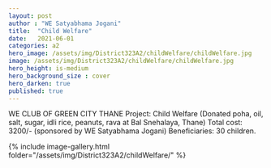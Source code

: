 ```yaml
---
layout: post
author : "WE Satyabhama Jogani"
title:  "Child Welfare"
date:   2021-06-01
categories: a2
hero_image: /assets/img/District323A2/childWelfare/childWelfare.jpg
image: /assets/img/District323A2/childWelfare/childWelfare.jpg
hero_height: is-medium
hero_background_size : cover
hero_darken: true
published: true
---
```


WE CLUB OF GREEN CITY THANE Project: Child Welfare (Donated poha, oil, salt, sugar, idli rice, peanuts, rava at Bal Snehalaya, Thane)  Total cost: 3200/- (sponsored by WE Satyabhama Jogani)  Beneficiaries: 30 children.

{% include image-gallery.html folder="/assets/img/District323A2/childWelfare/" %}